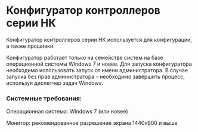 # Конфигуратор контроллеров серии НК
Конфигуратор контроллеров серии НК используется для конфигурации, а также прошивки.

Конфигуратор работает только на семействе систем на базе операционной системы Windows 7 и новее. Для запуска конфигуратора необходимо использовать запуск от имени администратора. В случае запуска без прав администратора - необходимо завершить процесс, используя диспетчер задач Windows.

### Системные требования:
Операционная система: Windows 7 (или новее)

Монитор: рекомендованное разрешение экрана 1440х900 и выше
